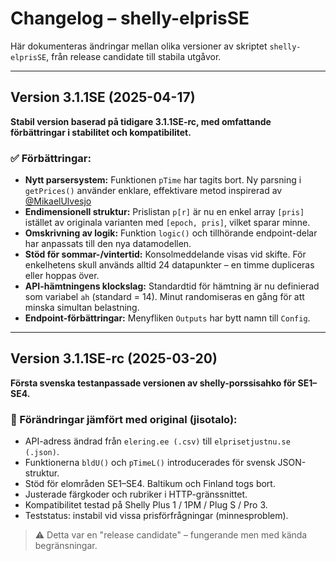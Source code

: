 # Changelog – shelly-elprisSE

Här dokumenteras ändringar mellan olika versioner av skriptet `shelly-elprisSE`, från release candidate till stabila utgåvor.

---

## Version 3.1.1SE (2025-04-17)

**Stabil version baserad på tidigare 3.1.1SE-rc, med omfattande förbättringar i stabilitet och kompatibilitet.**

### ✅ Förbättringar:

- **Nytt parsersystem:** Funktionen `pTime` har tagits bort. Ny parsning i `getPrices()` använder enklare, effektivare metod inspirerad av [@MikaelUlvesjo](https://github.com/MikaelUlvesjo)
- **Endimensionell struktur:** Prislistan `p[r]` är nu en enkel array  `[pris]` istället av originala varianten med `[epoch, pris]`, vilket sparar minne.
- **Omskrivning av logik:** Funktion `logic()` och tillhörande endpoint-delar har anpassats till den nya datamodellen.
- **Stöd för sommar-/vintertid:** Konsolmeddelande visas vid skifte. För enkelhetens skull används alltid 24 datapunkter – en timme dupliceras eller hoppas över.
- **API-hämtningens klockslag:** Standardtid för hämtning är nu definierad som variabel `ah` (standard = 14). Minut randomiseras en gång för att minska simultan belastning.
- **Endpoint-förbättringar:** Menyfliken `Outputs` har bytt namn till `Config`.

---

## Version 3.1.1SE-rc (2025-03-20)

**Första svenska testanpassade versionen av shelly-porssisahko för SE1–SE4.**

### 🚧 Förändringar jämfört med original (jisotalo):
- API-adress ändrad från `elering.ee (.csv)` till `elprisetjustnu.se (.json)`.
- Funktionerna `bldU()` och `pTimeL()` introducerades för svensk JSON-struktur.
- Stöd för elområden SE1–SE4. Baltikum och Finland togs bort.
- Justerade färgkoder och rubriker i HTTP-gränssnittet.
- Kompatibilitet testad på Shelly Plus 1 / 1PM / Plug S / Pro 3.
- Teststatus: instabil vid vissa prisförfrågningar (minnesproblem).

> ⚠️ Detta var en "release candidate" – fungerande men med kända begränsningar.
